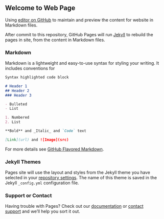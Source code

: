 ## Welcome to Web Page

Using [editor on GitHub](https://github.com/wonkday/wonkday.github.io/edit/master/index.md) to maintain and preview the content for  website in Markdown files.

After commit to this repository, GitHub Pages will run [Jekyll](https://jekyllrb.com/) to rebuild the pages in site, from the content in  Markdown files.

### Markdown

Markdown is a lightweight and easy-to-use syntax for styling your writing. It includes conventions for

```markdown
Syntax highlighted code block

# Header 1
## Header 2
### Header 3

- Bulleted
- List

1. Numbered
2. List

**Bold** and _Italic_ and `Code` text

[Link](url) and ![Image](src)
```

For more details see [GitHub Flavored Markdown](https://guides.github.com/features/mastering-markdown/).

### Jekyll Themes

Pages site will use the layout and styles from the Jekyll theme you have selected in your [repository settings](https://github.com/wonkday/wonkday.github.io/settings). The name of this theme is saved in the Jekyll `_config.yml` configuration file.

### Support or Contact

Having trouble with Pages? Check out our [documentation](https://help.github.com/categories/github-pages-basics/) or [contact support](https://github.com/contact) and we’ll help you sort it out.
